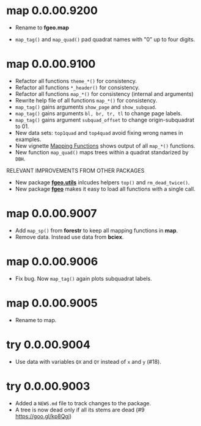 # map 0.0.00.9200

* Rename to __fgeo.map__

* `map_tag()` and `map_quad()` pad quadrat names with "0" up to four digits.

# map 0.0.00.9100

* Refactor all functions `theme_*()` for consistency.
* Refactor all functions `*_header()` for consistency.
* Refactor all functions `map_*()` for consistency (internal and arguments)
* Rewrite help file of all functions `map_*()` for consistency.
* `map_tag()` gains arguments `show_page` and `show_subquad`.
* `map_tag()` gains arguments `bl, br, tr, tl` to change page labels.
* `map_tag()` gains argument `subquad_offset` to change origin-subquadrat to 01.
* New data sets: `top1quad` and `top4quad` avoid fixing wrong names in examples.
* New vignette [Mapping Functions](https://forestgeo.github.io/map/articles/map.html) shows output of all `map_*()` functions.
* New function `map_quad()` maps trees within a quadrat standarized by `DBH`.

RELEVANT IMPROVEMENTS FROM OTHER PACKAGES

* New package [__fgeo.utils__](https://forestgeo.github.io/fgeo/reference/fgeo.utils.html) inlcudes helpers `top()` and `rm_dead_twice()`.
* New package [__fgeo__](https://forestgeo.github.io/fgeo/index.html) makes it easy to load all functions with a single call.

# map 0.0.00.9007

* Add `map_sp()` from __forestr__ to keep all mapping functions in __map__.
* Remove data. Instead use data from __bciex__.

# map 0.0.00.9006

* Fix bug. Now `map_tag()` again plots subquadrat labels.

# map 0.0.00.9005

* Rename to map.

# try 0.0.00.9004

* Use data with variables `QX` and `QY` instead of `x` and `y` (#18).

# try 0.0.00.9003

* Added a `NEWS.md` file to track changes to the package.
* A tree is now dead only if all its stems are dead (#9 https://goo.gl/kp8Qgj)
